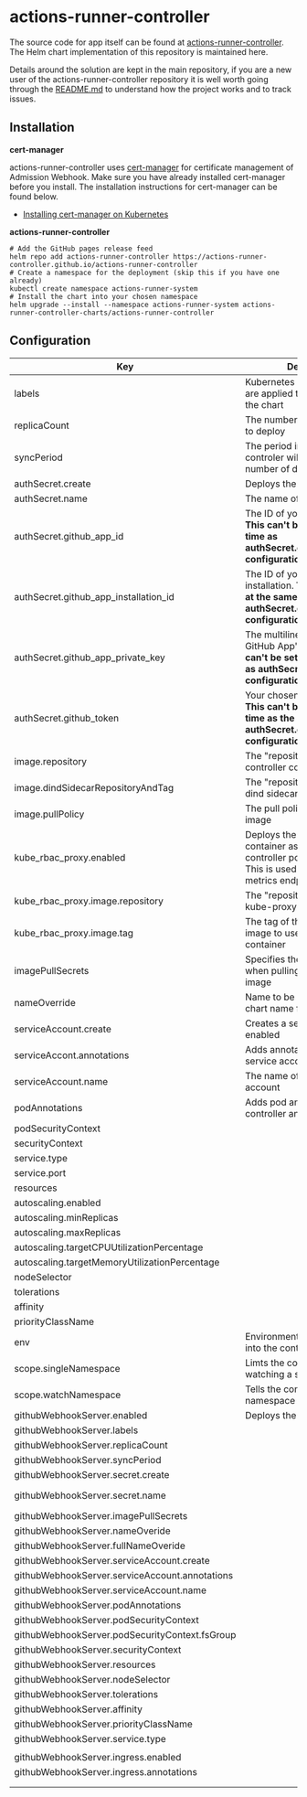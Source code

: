 # actions-runner-controller

The source code for app itself can be found at [actions-runner-controller](https://github.com/actions-runner-controller/actions-runner-controller). The Helm chart implementation of this repository is 
maintained here.

Details around the solution are kept in the main repository, if you are a new user of the actions-runner-controller repository it is well worth going through the [README.md](https://github.com/actions-runner-controller/actions-runner-controller/blob/master/README.md) to understand how the project works and to track issues.

## Installation
**cert-manager**

actions-runner-controller uses [cert-manager](https://cert-manager.io/docs/installation/kubernetes/) for certificate management of Admission Webhook. Make sure you have already installed cert-manager before you install. The installation instructions for cert-manager can be found below.

- [Installing cert-manager on Kubernetes](https://cert-manager.io/docs/installation/kubernetes/)

**actions-runner-controller**

```shell
# Add the GitHub pages release feed 
helm repo add actions-runner-controller https://actions-runner-controller.github.io/actions-runner-controller
# Create a namespace for the deployment (skip this if you have one already)
kubectl create namespace actions-runner-system
# Install the chart into your chosen namespace
helm upgrade --install --namespace actions-runner-system actions-runner-controller-charts/actions-runner-controller
```

## Configuration

| Key                                            | Description                                                                                                                   | Default                              |
|------------------------------------------------|----------------------------------------------------------------------------------------------------------------------------------------|--------------------------------------|
| labels                                         | Kubernetes custom labels that are applied to all resources in the chart                                                                |                                      |
| replicaCount                                   | The number of controller pods to deploy                                                                                                | 1                                    |
| syncPeriod                                     | The period in which the controler will reconcile the number of desired runners                                                         | 10m                                  |
| authSecret.create                              | Deploys the auth secret                                                                                                                | true                                 |
| authSecret.name                                | The name of the auth secret                                                                                                            | controller-manager                   |
| authSecret.github_app_id                       | The ID of your GitHub App. **This can't be set at the same time as authSecret.github_token configuration**                             |                                      |
| authSecret.github_app_installation_id          | The ID of your GitHub App installation. **This can't be set at the same time as authSecret.github_token configuration**                |                                      |
| authSecret.github_app_private_key              | The multiline string of your GitHub App's private key. **This can't be set at the same time as authSecret.github_token configuration** |                                      |
| authSecret.github_token                        | Your chosen GitHub PAT token. **This can't be set at the same time as the authSecret.github_token_app_ configuration**                 |                                      |
| image.repository                               | The "repository/image" of the controller container                                                                                     | summerwind/actions-runner-controller |
| image.dindSidecarRepositoryAndTag              | The "repository/image" of the dind sidecar container                                                                                   |                                      |
| image.pullPolicy                               | The pull policy of the controller image                                                                                                | IfNotPresent                         |
| kube_rbac_proxy.enabled                        | Deploys the kube-proxy container as part of the controller pod if set to true. This is used to protect the metrics endpoint            | true                                 |
| kube_rbac_proxy.image.repository               | The "repository/image" of the kube-proxy                                                                                               | quay.io/brancz/kube-rbac-proxy       |
| kube_rbac_proxy.image.tag                      | The tag of the kube-proxy image to use when pulling the container                                                                      | v0.8.0                               |
| imagePullSecrets                               | Specifies the secret to be used when pulling the controller image                                                                      |                                      |
| nameOverride                                   | Name to be used instead of the chart name for some resources                                                                           |                                      |
| serviceAccount.create                          | Creates a service account if enabled                                                                                                   | true                                 |
| serviceAccont.annotations                      | Adds annotations to the service account                                                                                                |                                      |
| serviceAccount.name                            | The name of the service account                                                                                                        |                                      |
| podAnnotations                                 | Adds pod annotations to the controller and webhook server                                                                              |                                      |
| podSecurityContext                             |                                                                                                                                        |                                      |
| securityContext                                |                                                                                                                                        |                                      |
| service.type                                   |                                                                                                                                        |                                      |
| service.port                                   |                                                                                                                                        |                                      |
| resources                                      |                                                                                                                                        |                                      |
| autoscaling.enabled                            |                                                                                                                                        |                                      |
| autoscaling.minReplicas                        |                                                                                                                                        |                                      |
| autoscaling.maxReplicas                        |                                                                                                                                        |                                      |
| autoscaling.targetCPUUtilizationPercentage     |                                                                                                                                        |                                      |
| autoscaling.targetMemoryUtilizationPercentage  |                                                                                                                                        |                                      |
| nodeSelector                                   |                                                                                                                                        |                                      |
| tolerations                                    |                                                                                                                                        |                                      |
| affinity                                       |                                                                                                                                        |                                      |
| priorityClassName                              |                                                                                                                                        |                                      |
| env                                            | Environment variables to inject into the controller container                                                                          |                                      |
| scope.singleNamespace                          | Limts the controller to watching a single namespace.                                                                                   | false                                |
| scope.watchNamespace                           | Tells the controller which namespace to watch                                                                                          |                                      |
| githubWebhookServer.enabled                    | Deploys the webhook server                                                                                                             | false                                |
| githubWebhookServer.labels                     |                                                                                                                                        |                                      |
| githubWebhookServer.replicaCount               |                                                                                                                                        | 1                                    |
| githubWebhookServer.syncPeriod                 |                                                                                                                                        | 10m                                  |
| githubWebhookServer.secret.create              |                                                                                                                                        | true                                 |
| githubWebhookServer.secret.name                |                                                                                                                                        | github-webhook-server                |
| githubWebhookServer.imagePullSecrets           |                                                                                                                                        |                                      |
| githubWebhookServer.nameOveride                |                                                                                                                                        |                                      |
| githubWebhookServer.fullNameOveride            |                                                                                                                                        |                                      |
| githubWebhookServer.serviceAccount.create      |                                                                                                                                        | true                                 |
| githubWebhookServer.serviceAccount.annotations |                                                                                                                                        |                                      |
| githubWebhookServer.serviceAccount.name        |                                                                                                                                        |                                      |
| githubWebhookServer.podAnnotations             |                                                                                                                                        |                                      |
| githubWebhookServer.podSecurityContext         |                                                                                                                                        |                                      |
| githubWebhookServer.podSecurityContext.fsGroup |                                                                                                                                        |                                      |
| githubWebhookServer.securityContext            |                                                                                                                                        |                                      |
| githubWebhookServer.resources                  |                                                                                                                                        |                                      |
| githubWebhookServer.nodeSelector               |                                                                                                                                        |                                      |
| githubWebhookServer.tolerations                |                                                                                                                                        |                                      |
| githubWebhookServer.affinity                   |                                                                                                                                        |                                      |
| githubWebhookServer.priorityClassName          |                                                                                                                                        |                                      |
| githubWebhookServer.service.type               |                                                                                                                                        |                                      |
|                                                |                                                                                                                                        |                                      |
| githubWebhookServer.ingress.enabled            |                                                                                                                                        | false                                |
| githubWebhookServer.ingress.annotations        |                                                                                                                                        |                                      |
|                                                |                                                                                                                                        |                                      |
|                                                |                                                                                                                                        |                                             